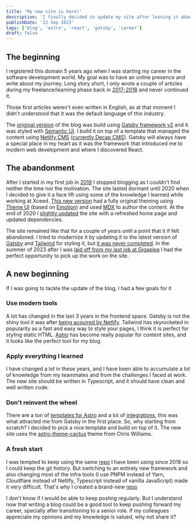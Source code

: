 ```yaml
---
title: 'My new site is here!'
description: 'I finally decided to update my site after leaving it abandoned for 3 years 😅'
publishDate: '22 Sep 2023'
tags: ['blog', 'astro', 'react', 'gatsby', 'career']
draft: false
---
```


## The beginning

I registered this domain 5 years ago when I was starting my career in the software development world. My goal was to have an online presence and write about my journey. Long story short, I only wrote a couple of articles during my freelance/learning phase back in [2017-2018](/timeline#2017) and never continued it.

Those first articles weren't even written in English, as at that moment I didn't understood that it was the default language of this industry.

The [original version](https://github.com/oriolcastro/oriolcastro.me-v3/releases/tag/v2.0.0) of the blog was build using [Gatsby framework v2](https://v2.gatsbyjs.com/) and it was styled with [Semantic UI](https://semantic-ui.com/). I build it on top of a template that managed the content using [Netlify CMS](https://v1.netlifycms.org/) ([currently Decap CMS](https://www.netlify.com/blog/netlify-cms-to-become-decap-cms/)). Gatsby will always have a special place in my heart as it was the framework that introduced me to modern web development and where I discovered React.

## The abandonment

After I started in my first job in [2019](/timeline#2019) I stopped blogging as I couldn't find neither the time nor the motivation. The site lasted dormant until 2020 when I decided to give it a face lift using some of the knowledge I learned while working at Xceed. [This new version](https://github.com/oriolcastro/oriolcastro.me-v3/releases/tag/v3.0.0) had a fully original theming using [Theme UI](https://theme-ui.com/) (based on [Emotion](https://emotion.sh/)) and used [MDX](https://v1.mdxjs.com/) to author the content. At the end of 2020 I [slightly updated](https://github.com/oriolcastro/oriolcastro.me-v3/releases/tag/v3.1.0) the site with a refreshed home page and updated dependencies.

The site remained like that for a couple of years until a point that it if felt abandoned. I tried to modernize it by updating it to the latest version of [Gatsby](https://v4.gatsbyjs.com/docs/) and [Tailwind](https://tailwindcss.com/) for styling it, but [it was never completed](https://github.com/oriolcastro/oriolcastro.me-v3/commits/feature/switch-to-tailwind). In the summer of 2023 after I was [laid off from my last job at Gigapipe](/timeline#2023) I had the perfect opportunity to pick up the work on the site.

## A new beginning

If I was going to tackle the update of the blog, I had a few goals for it

### Use modern tools

A lot has changed in the last 3 years in the frontend space. Gatsby is not the shiny tool it was after [being acquired by Netlify](https://www.netlify.com/press/netlify-acquires-gatsby-inc-to-accelerate-adoption-of-composable-web-architectures/). Tailwind has skyrocketed in popularity as a fast and easy way to style your pages, I think it is perfect for styling static HTML. [Astro](https://astro.build/) has become really popular for content sites, and it looks like the perfect tool for my blog.

### Apply everything I learned

I have changed a lot in these years, and I have been able to accumulate a lot of knowledge from my teammates and from the challenges I faced at work. The new site should be written in Typescript, and it should have clean and well written code.

### Don't reinvent the wheel

There are a ton of [templates for Astro](https://astro.build/themes/) and a lot of [integrations](https://astro.build/integrations/), this was what attracted me from Gatsby in the first place. So, why starting from scratch? I decided to pick a nice template and build on top of it. The new site uses the [astro-theme-cactus](https://github.com/chrismwilliams/astro-theme-cactus) theme from Chris Williams.

### A fresh start

I was tempted to keep using the same [repo](https://github.com/oriolcastro/oriolcastro.me-v3) I have been using since 2018 so I could keep the git history. But switching to an entirely new framework and also changing most of the infra tools (I use PNPM instead of Yarn, Cloudflare instead of Netlify, Typescript instead of vanilla JavaScript) made it very difficult. That's why I created a brand-new [repo](https://github.com/oriolcastro/oriolcastro.me-v4)

I don't know if I would be able to keep posting regularly. But I understand now that writing a blog could be a good tool to keep pushing forward my career, specially after transitioning to a senior role. If my colleagues appreciate my opinions and my knowledge is valued, why not share it?
